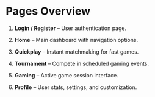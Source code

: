 # Pages Overview

1. **Login / Register** – User authentication page.

1. **Home** – Main dashboard with navigation options.

1. **Quickplay** – Instant matchmaking for fast games.

1. **Tournament** – Compete in scheduled gaming events.

1. **Gaming** – Active game session interface.

1. **Profile** – User stats, settings, and customization.
